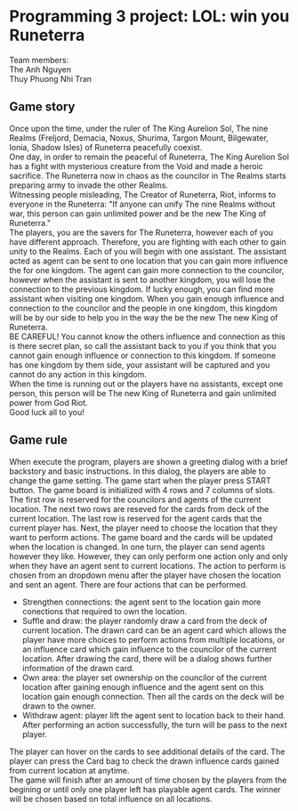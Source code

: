 # Programming 3 project: LOL: win you Runeterra

Team members:  
The Anh Nguyen  
Thuy Phuong Nhi Tran  

## Game story
Once upon the time, under the ruler of The King Aurelion Sol, The nine Realms (Freljord, Demacia, Noxus, Shurima, Targon Mount, Bilgewater, Ionia, Shadow Isles) of Runeterra peacefully coexist.  
One day, in order to remain the peaceful of Runeterra, The King Aurelion Sol has a fight with mysterious creature from the Void and made a heroic sacrifice. The Runeterra now in chaos as the councilor in The Realms starts preparing army to invade the other Realms.  
Witnessing people misleading, The Creator of Runeterra, Riot, informs to everyone in the Runeterra: "If anyone can unify The nine Realms without war, this person can gain unlimited power and be the new The King of Runeterra."   
The players, you are the savers for The Runeterra, however each of you have different approach. Therefore, you are fighting with each other to gain unity to the Realms. Each of you will begin with one assistant. The assistant acted as agent can be sent to one location that you can gain more influence the for one kingdom. The agent can gain more connection to the councilor, however when the assistant is sent to another kingdom, you will lose the connection to the previous kingdom. If lucky enough, you can find more assistant when visiting one kingdom. When you gain enough influence and connection to the councilor and the people in one kingdom, this kingdom will be by our side to help you in the way the be the new The new King of Runeterra.  
BE CAREFUL! You cannot know the others influence and connection as this is there secret plan, so call the assistant back to you if you think that you cannot gain enough influence or connection to this kingdom. If someone has one kingdom by them side, your assistant will be captured and you cannot do any action in this kingdom.  
When the time is running out or the players have no assistants, except one person, this person will be The new King of Runeterra and gain unlimited power from God Riot.  
Good luck all to you!

## Game rule

When execute the program, players are shown a greeting dialog with a brief backstory and basic instructions. In this dialog, the players are able to change the game setting. 
The game start when the player press START button. The game board is initialized with 4 rows and 7 columns of slots. The first row is reserved for the councilors and agents of the current location. The next two rows are reseved for the cards from deck of the current location. The last row is reserved for the agent cards that the current player has. 
Next, the player need to choose the location that they want to perform actions. The game board and the cards will be updated when the location is changed.
In one turn, the player can send agents however they like. However, they can only perform one action only and only when they have an agent sent to current locations. The action to perform is chosen from an dropdown menu after the player have chosen the location and sent an agent. There are four actions that can be performed.  
- Strengthen connections: the agent sent to the location gain more conections that required to own the location.  
- Suffle and draw: the player randomly draw a card from the deck of current location. The drawn card can be an agent card which allows the player have more choices to perform actions from multiple locations, or an influence card which gain influence to the councilor of the current location. After drawing the card, there will be a dialog shows further information of the drawn card.  
- Own area: the player set ownership on the councilor of the current location after gaining enough influence and the agent sent on this location gain enough connection. Then all the cards on the deck will be drawn to the owner.  
- Withdraw agent: player lift the agent sent to location back to their hand.  
After performing an action successfully, the turn will be pass to the next player.  

The player can hover on the cards to see additional details of the card. The player can press the Card bag to check the drawn influence cards gained from current location at anytime.  
The game will finish after an amount of time chosen by the players from the begining or until only one player left has playable agent cards. The winner will be chosen based on total influence on all locations.


